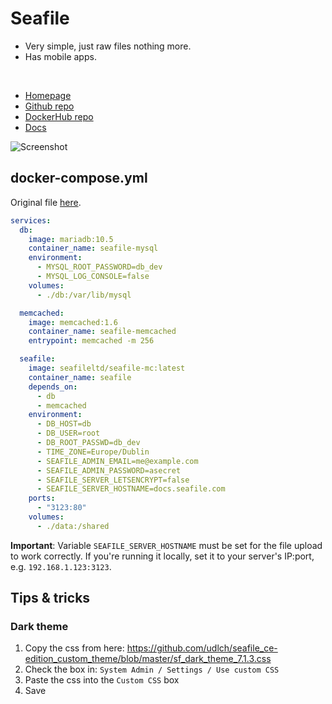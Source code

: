 # Seafile
- Very simple, just raw files nothing more.
- Has mobile apps.

<br>

- [Homepage](https://www.seafile.com/en/home/)
- [Github repo](https://github.com/haiwen/seafile)
- [DockerHub repo](https://hub.docker.com/r/seafileltd/seafile-mc)
- [Docs](https://manual.seafile.com/docker/deploy_seafile_with_docker/)


![Screenshot](seafile.png)


## docker-compose.yml
Original file [here](https://download.seafile.com/d/320e8adf90fa43ad8fee/files/?p=/docker/docker-compose.yml).

```yml
services:
  db:
    image: mariadb:10.5
    container_name: seafile-mysql
    environment:
      - MYSQL_ROOT_PASSWORD=db_dev
      - MYSQL_LOG_CONSOLE=false
    volumes:
      - ./db:/var/lib/mysql

  memcached:
    image: memcached:1.6
    container_name: seafile-memcached
    entrypoint: memcached -m 256

  seafile:
    image: seafileltd/seafile-mc:latest
    container_name: seafile
    depends_on:
      - db
      - memcached
    environment:
      - DB_HOST=db
      - DB_USER=root
      - DB_ROOT_PASSWD=db_dev
      - TIME_ZONE=Europe/Dublin
      - SEAFILE_ADMIN_EMAIL=me@example.com
      - SEAFILE_ADMIN_PASSWORD=asecret
      - SEAFILE_SERVER_LETSENCRYPT=false
      - SEAFILE_SERVER_HOSTNAME=docs.seafile.com
    ports:
      - "3123:80"
    volumes:
      - ./data:/shared
```

**Important**: Variable `SEAFILE_SERVER_HOSTNAME` must be set for the file upload to work correctly.
If you're running it locally, set it to your server's IP:port, e.g. `192.168.1.123:3123`.


## Tips & tricks

### Dark theme

1. Copy the css from here: https://github.com/udlch/seafile_ce-edition_custom_theme/blob/master/sf_dark_theme_7.1.3.css
2. Check the box in: `System Admin / Settings / Use custom CSS`
3. Paste the css into the `Custom CSS` box
4. Save
